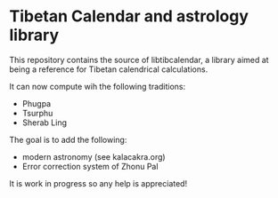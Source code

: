Tibetan Calendar and astrology library
====

This repository contains the source of libtibcalendar, a library aimed at
being a reference for Tibetan calendrical calculations.

It can now compute wih the following traditions:

 * Phugpa
 * Tsurphu
 * Sherab Ling

The goal is to add the following:

 * modern astronomy (see kalacakra.org)
 * Error correction system of Zhonu Pal

It is work in progress so any help is appreciated!
